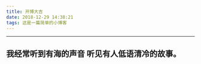 ```yaml
---
title: 开博大吉
date: 2018-12-29 14:38:21
tags: 这是一篇简单的小博客
---
```


---------------------
我经常听到有海的声音
听见有人低语清冷的故事。
---------------------